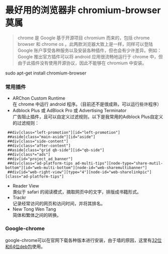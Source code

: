 # 最好用的浏览器非 chromium-browser 莫属
>chrome 是 Google 基于开源项目 chromium 而来的，包括 chrome browser 和 chrome os 。此两款浏览器大致上是一样，同样可以登陆 Google 账户享受各种服务以及安装各种插件，但也会有少许差异。例如：Google 推出官方插件可以将 android 应用很流畅地运行于 chrome 中，但由于此插件没有使用开源协议，因此不能够在 chromium 中安装。

sudo apt-get install chromium-browser

### 常用插件
* ARChon Custom Runtime   
 在 chrome 中运行 android 程序。（目前还不是很成熟，可以运行些许程序）
* Adblock Plus 或 AdBlock Pro 或 Advertising Terminator   
 广告阻止插件，且可以自定义过滤规则，以下是我常用的Adblock Plus自定义的过滤规则：
 
> 
     ##div[class="left-promotion"][id="left-promotion"]   
     ##aside[class="main-aside"][id="aside"]   
     ##div[class="side-content"]   
     ##div[class="after-content"]   
     ##aside[class="grid qb-side"][id="qb-side"]   
     ##div[class*="ads"]   
     ##div[id="project_ad_banner"]   
     ##div[class="ad-platform-tips ad-multi-tips"][node-type="share-mutil-bottom"][id="web-multi-bottom"][node-id="web-sharemultibanner"]   
     ##div[id="web-right-view"][type="4"][node-id="web-sharelinkpic"][class="ad-platform-tips"]   

* Reader View   
 类似于 safari 的阅读模式，摘取网页中的文字，排版成书籍形式。
* Trackr   
 记录经常访问的网页和访问时间，并将其排名。
* New Tong Wen Tang   
 简体和繁体之间的转换。
 
### Google-chrome
 google-chrome可以在官网下载各种版本进行安装，由于墙的原因，这里有[32位和64位deb包](../../../tree/attachments/google-chrome/)使用。
